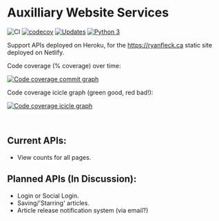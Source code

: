 # Auxilliary Website Services

![CI](https://github.com/RyanFleck/AuxilliaryWebsiteServices/workflows/CI/badge.svg?branch=master)
[![codecov](https://codecov.io/gh/RyanFleck/AuxilliaryWebsiteServices/branch/master/graph/badge.svg)](https://codecov.io/gh/RyanFleck/AuxilliaryWebsiteServices)
[![Updates](https://pyup.io/repos/github/RyanFleck/AuxilliaryWebsiteServices/shield.svg)](https://pyup.io/repos/github/RyanFleck/AuxilliaryWebsiteServices/)
[![Python 3](https://pyup.io/repos/github/RyanFleck/AuxilliaryWebsiteServices/python-3-shield.svg)](https://pyup.io/repos/github/RyanFleck/AuxilliaryWebsiteServices/)

Support APIs deployed on Heroku, for the <https://ryanfleck.ca> static site deployed on Netlify.

Code coverage (% coverage) over time:

[![Code coverage commit graph](https://codecov.io/gh/RyanFleck/AuxilliaryWebsiteServices/branch/master/graphs/commits.svg
)](https://codecov.io/gh/RyanFleck/AuxilliaryWebsiteServices)

Code coverage icicle graph (green good, red bad!):

[![Code coverage icicle graph](https://codecov.io/gh/RyanFleck/AuxilliaryWebsiteServices/branch/master/graphs/icicle.svg)](https://codecov.io/gh/RyanFleck/AuxilliaryWebsiteServices)

<br />

## Current APIs:

- View counts for all pages.

## Planned APIs (In Discussion):

- Login or Social Login.
- Saving/'Starring' articles.
- Article release notification system (via email?)
